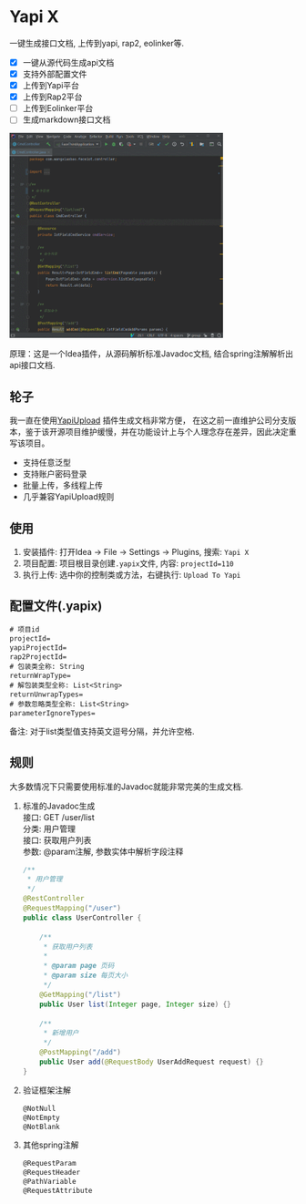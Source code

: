 # Yapi X
一键生成接口文档, 上传到yapi, rap2, eolinker等.

- [x] 一键从源代码生成api文档
- [x] 支持外部配置文件
- [x] 上传到Yapi平台
- [x] 上传到Rap2平台
- [ ] 上传到Eolinker平台
- [ ] 生成markdown接口文档

<img src="screenshots.gif" height="360">

原理：这是一个Idea插件，从源码解析标准Javadoc文档, 结合spring注解解析出api接口文档.

## 轮子
我一直在使用[YapiUpload](https://github.com/diwand/YapiIdeaUploadPlugin) 插件生成文档非常方便，
在这之前一直维护公司分支版本，鉴于该开源项目维护缓慢，并在功能设计上与个人理念存在差异，因此决定重写该项目。

- 支持任意泛型
- 支持账户密码登录
- 批量上传，多线程上传
- 几乎兼容YapiUpload规则

## 使用
1. 安装插件: 打开Idea -> File -> Settings -> Plugins, 搜索: `Yapi X`
2. 项目配置: 项目根目录创建`.yapix`文件, 内容: `projectId=110`
3. 执行上传: 选中你的控制类或方法，右键执行: `Upload To Yapi`

## 配置文件(.yapix)
```properties
# 项目id
projectId=
yapiProjectId=
rap2ProjectId=
# 包装类全称: String
returnWrapType=
# 解包装类型全称: List<String>
returnUnwrapTypes=
# 参数忽略类型全称: List<String>
parameterIgnoreTypes=
```
备注: 对于list类型值支持英文逗号分隔，并允许空格.

## 规则
大多数情况下只需要使用标准的Javadoc就能非常完美的生成文档.
1. 标准的Javadoc生成   
    接口: GET /user/list  
    分类: 用户管理    
    接口: 获取用户列表  
    参数: @param注解, 参数实体中解析字段注释
    ```java
    /**
     * 用户管理
     */
    @RestController
    @RequestMapping("/user")
    public class UserController {

        /**
         * 获取用户列表
         * 
         * @param page 页码
         * @param size 每页大小
         */
        @GetMapping("/list")
        public User list(Integer page, Integer size) {}

        /**
         * 新增用户
         */
        @PostMapping("/add")
        public User add(@RequestBody UserAddRequest request) {}
    }
    ```
2. 验证框架注解
    ```
    @NotNull
    @NotEmpty
    @NotBlank
    ```
3. 其他spring注解
    ```
    @RequestParam
    @RequestHeader
    @PathVariable
    @RequestAttribute
    ```
